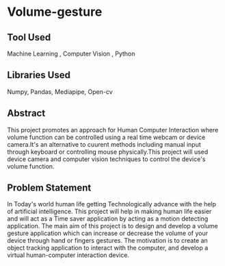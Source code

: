 # Volume-gesture
## Tool Used 
  Machine Learning , Computer Vision , Python
## Libraries Used 
  Numpy, Pandas, Mediapipe, Open-cv
## Abstract
  This project promotes an approach for Human Computer Interaction where volume function can be controlled using  a real time webcam or device camera.It's an alternative   to cuurent methods including manual input through keyboard or controlling mouse physically.This project will used device camera and computer vision techniques to         control the device's volume function. 
## Problem Statement 
  In Today's world human life getting Technologically advance with the help of artificial intelligence. This project will help in making human life easier 
  and will act as a Time saver application by acting as a motion detecting application.
  The main aim of this project is to design and develop a volume gesture application which can increase or decrease the volume of your device through hand or fingers       gestures.
  The motivation is to create an object tracking application to interact with the computer, and develop a virtual human-computer interaction device.
